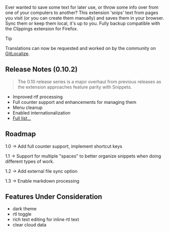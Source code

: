 Ever wanted to save some text for later use, or throw some info over from one of your computers to another? This extension 'snips' text from pages you visit (or you can create them manually) and saves them in your browser. Sync them or keep them local, it's up to you. Fully backup compatible with the Clippings extension for Firefox. 

> [!TIP]
> Translations can now be requested and worked on by the community on [GitLocalize](https://gitlocalize.com/repo/9393).

## Release Notes (0.10.2)

> The 0.10 release series is a major overhaul from previous releases as the extension approaches feature parity with Snippets.

- Improved rtf processing
- Full counter support and enhancements for managing them
- Menu cleanup
- Enabled internationalization
- [Full list…](https://github.com/jpc-ae/Snippets/blob/dev/CHANGELOG.md)

## Roadmap

1.0 -> Add full counter support, implement shortcut keys

1.1 -> Support for multiple "spaces" to better organize snippets when doing different types of work.

1.2 -> Add external file sync option

1.3 -> Enable markdown processing

## Features Under Consideration

- dark theme
- rtl toggle
- rich text editing for inline rtl text
- clear cloud data
